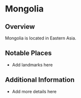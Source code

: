 # Mongolia
## Overview
Mongolia is located in Eastern Asia.

## Notable Places
- Add landmarks here

## Additional Information
- Add more details here
